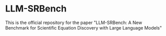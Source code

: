 # LLM-SRBench

This is the official repository for the paper "LLM-SRBench: A New Benchmark for Scientific Equation Discovery with Large Language Models"
